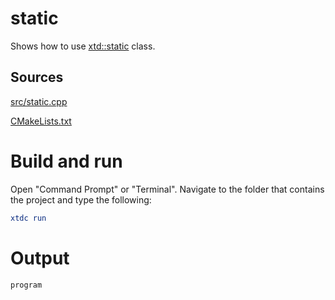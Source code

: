 # static

Shows how to use [xtd::static](../../../../src/xtd.core/include/xtd/static.h) class.

## Sources

[src/static.cpp](src/static.cpp)

[CMakeLists.txt](CMakeLists.txt)

# Build and run

Open "Command Prompt" or "Terminal". Navigate to the folder that contains the project and type the following:

```cmake
xtdc run
```

# Output

```
program
```

